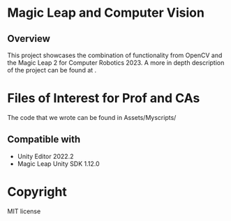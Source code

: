 # Magic Leap and Computer Vision

## Overview
This project showcases the combination of functionality from OpenCV and the Magic Leap 2 for Computer Robotics 2023. A more in depth description of the project can be found at .

# Files of Interest for Prof and CAs
The code that we wrote can be found in Assets/Myscripts/

## Compatible with
- Unity Editor 2022.2
- Magic Leap Unity SDK 1.12.0

# Copyright
MIT license
